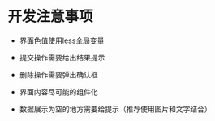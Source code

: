 # 开发注意事项

+ 界面色值使用less全局变量

+ 提交操作需要给出结果提示

+ 删除操作需要弹出确认框

+ 界面内容尽可能的组件化

+ 数据展示为空的地方需要给提示（推荐使用图片和文字结合）